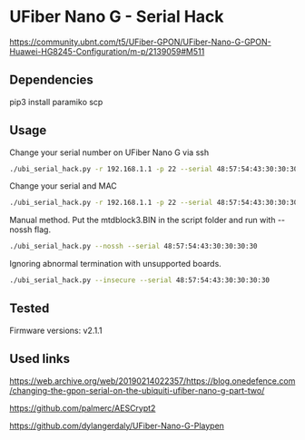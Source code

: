# UFiber Nano G - Serial Hack
https://community.ubnt.com/t5/UFiber-GPON/UFiber-Nano-G-GPON-Huawei-HG8245-Configuration/m-p/2139059#M511



## Dependencies
pip3 install paramiko scp



## Usage
Сhange your serial number on UFiber Nano G via ssh
```sh
./ubi_serial_hack.py -r 192.168.1.1 -p 22 --serial 48:57:54:43:30:30:30:30
```

Change your serial and MAC
```sh
./ubi_serial_hack.py -r 192.168.1.1 -p 22 --serial 48:57:54:43:30:30:30:30 --mac 11:22:33:44:55:66
```

Manual method. Put the mtdblock3.BIN in the script folder and run with --nossh flag.
```sh
./ubi_serial_hack.py --nossh --serial 48:57:54:43:30:30:30:30
```

Ignoring abnormal termination with unsupported boards.
```sh
./ubi_serial_hack.py --insecure --serial 48:57:54:43:30:30:30:30
```



## Tested
Firmware versions: v2.1.1



## Used links
https://web.archive.org/web/20190214022357/https://blog.onedefence.com/changing-the-gpon-serial-on-the-ubiquiti-ufiber-nano-g-part-two/

https://github.com/palmerc/AESCrypt2

https://github.com/dylangerdaly/UFiber-Nano-G-Playpen
